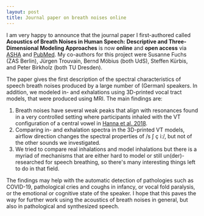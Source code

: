 ```yaml
---
layout: post
title: Journal paper on breath noises online
---
```

I am very happy to announce that the journal paper I first-authored called **Acoustics of Breath Noises in Human Speech: Descriptive and Three-Dimensional Modeling Approaches** is now **online** and **open access** via [ASHA](https://pubs.asha.org/doi/10.1044/2023_JSLHR-23-00112) and [PubMed](https://pubmed.ncbi.nlm.nih.gov/37971432/).
My co-authors for this project were Susanne Fuchs (ZAS Berlin), Jürgen Trouvain, Bernd Möbius (both UdS), Steffen Kürbis, and Peter Birkholz (both TU Dresden).

The paper gives the first description of the spectral characteristics of speech breath noises produced by a large number of (German) speakers.
In addition, we modeled in- and exhalations using 3D-printed vocal tract models, that were produced using MRI.
The main findings are:
1) Breath noises have several weak peaks that align with resonances found in a very controlled setting where participants inhaled with the VT configuration of a central vowel in [Hanna et al. 2018](https://doi.org/10.1121/1.5033330).
2) Comparing in- and exhalation spectra in the 3D-printed VT models, airflow direction changes the spectral properties of /s ʃ ç i:/, but not of the other sounds we investigated.
3) We tried to compare real inhalations and model inhalations but there is a myriad of mechanisms that are either hard to model or still un(der)-researched for speech breathing, so there's many interesting things left to do in that field.

The findings may help with the automatic detection of pathologies such as COVID-19, pathological cries and coughs in infancy, or vocal fold paralysis, or the emotional or cognitive state of the speaker.
I hope that this paves the way for further work using the acoustics of breath noises in general, but also in pathological and synthesized speech.
